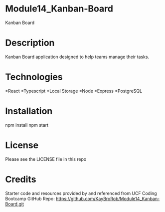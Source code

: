 # Module14_Kanban-Board
Kanban Board

# Description
Kanban Board application designed to help teams manage their tasks.

# Technologies
*React
*Typescript
*Local Storage
*Node
*Express
*PostgreSQL

# Installation
npm install
npm start

# License
Please see the LICENSE file in this repo

# Credits
Starter code and resources provided by and referenced from UCF Coding Bootcamp
GitHub Repo: https://github.com/KayBroRob/Module14_Kanban-Board.git
